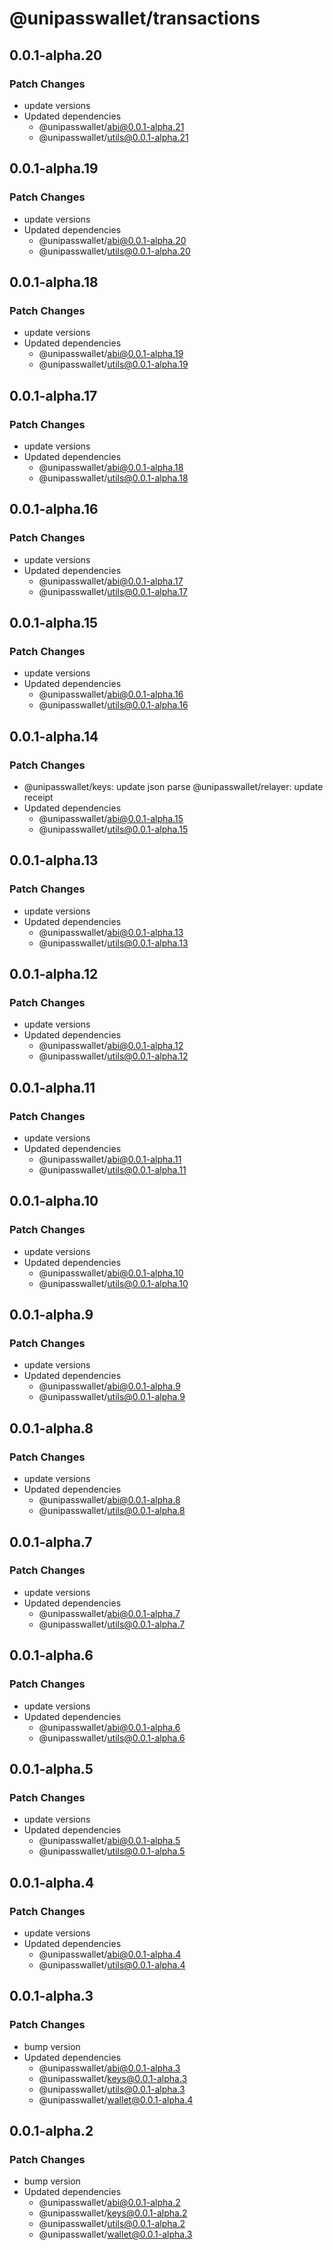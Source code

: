 # @unipasswallet/transactions

## 0.0.1-alpha.20

### Patch Changes

- update versions
- Updated dependencies
  - @unipasswallet/abi@0.0.1-alpha.21
  - @unipasswallet/utils@0.0.1-alpha.21

## 0.0.1-alpha.19

### Patch Changes

- update versions
- Updated dependencies
  - @unipasswallet/abi@0.0.1-alpha.20
  - @unipasswallet/utils@0.0.1-alpha.20

## 0.0.1-alpha.18

### Patch Changes

- update versions
- Updated dependencies
  - @unipasswallet/abi@0.0.1-alpha.19
  - @unipasswallet/utils@0.0.1-alpha.19

## 0.0.1-alpha.17

### Patch Changes

- update versions
- Updated dependencies
  - @unipasswallet/abi@0.0.1-alpha.18
  - @unipasswallet/utils@0.0.1-alpha.18

## 0.0.1-alpha.16

### Patch Changes

- update versions
- Updated dependencies
  - @unipasswallet/abi@0.0.1-alpha.17
  - @unipasswallet/utils@0.0.1-alpha.17

## 0.0.1-alpha.15

### Patch Changes

- update versions
- Updated dependencies
  - @unipasswallet/abi@0.0.1-alpha.16
  - @unipasswallet/utils@0.0.1-alpha.16

## 0.0.1-alpha.14

### Patch Changes

- @unipasswallet/keys: update json parse
  @unipasswallet/relayer: update receipt
- Updated dependencies
  - @unipasswallet/abi@0.0.1-alpha.15
  - @unipasswallet/utils@0.0.1-alpha.15

## 0.0.1-alpha.13

### Patch Changes

- update versions
- Updated dependencies
  - @unipasswallet/abi@0.0.1-alpha.13
  - @unipasswallet/utils@0.0.1-alpha.13

## 0.0.1-alpha.12

### Patch Changes

- update versions
- Updated dependencies
  - @unipasswallet/abi@0.0.1-alpha.12
  - @unipasswallet/utils@0.0.1-alpha.12

## 0.0.1-alpha.11

### Patch Changes

- update versions
- Updated dependencies
  - @unipasswallet/abi@0.0.1-alpha.11
  - @unipasswallet/utils@0.0.1-alpha.11

## 0.0.1-alpha.10

### Patch Changes

- update versions
- Updated dependencies
  - @unipasswallet/abi@0.0.1-alpha.10
  - @unipasswallet/utils@0.0.1-alpha.10

## 0.0.1-alpha.9

### Patch Changes

- update versions
- Updated dependencies
  - @unipasswallet/abi@0.0.1-alpha.9
  - @unipasswallet/utils@0.0.1-alpha.9

## 0.0.1-alpha.8

### Patch Changes

- update versions
- Updated dependencies
  - @unipasswallet/abi@0.0.1-alpha.8
  - @unipasswallet/utils@0.0.1-alpha.8

## 0.0.1-alpha.7

### Patch Changes

- update versions
- Updated dependencies
  - @unipasswallet/abi@0.0.1-alpha.7
  - @unipasswallet/utils@0.0.1-alpha.7

## 0.0.1-alpha.6

### Patch Changes

- update versions
- Updated dependencies
  - @unipasswallet/abi@0.0.1-alpha.6
  - @unipasswallet/utils@0.0.1-alpha.6

## 0.0.1-alpha.5

### Patch Changes

- update versions
- Updated dependencies
  - @unipasswallet/abi@0.0.1-alpha.5
  - @unipasswallet/utils@0.0.1-alpha.5

## 0.0.1-alpha.4

### Patch Changes

- update versions
- Updated dependencies
  - @unipasswallet/abi@0.0.1-alpha.4
  - @unipasswallet/utils@0.0.1-alpha.4

## 0.0.1-alpha.3

### Patch Changes

- bump version
- Updated dependencies
  - @unipasswallet/abi@0.0.1-alpha.3
  - @unipasswallet/keys@0.0.1-alpha.3
  - @unipasswallet/utils@0.0.1-alpha.3
  - @unipasswallet/wallet@0.0.1-alpha.4

## 0.0.1-alpha.2

### Patch Changes

- bump version
- Updated dependencies
  - @unipasswallet/abi@0.0.1-alpha.2
  - @unipasswallet/keys@0.0.1-alpha.2
  - @unipasswallet/utils@0.0.1-alpha.2
  - @unipasswallet/wallet@0.0.1-alpha.3
